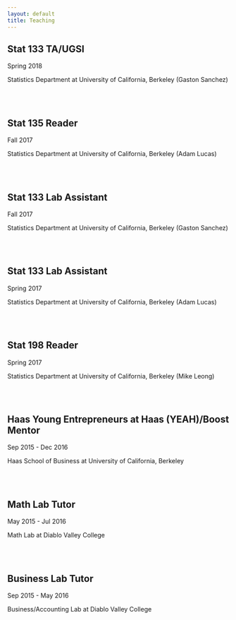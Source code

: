```yaml
---
layout: default
title: Teaching
---
```


## Stat 133 TA/UGSI 

Spring 2018

Statistics Department at University of California, Berkeley (Gaston Sanchez)

<br>

<br>

## Stat 135 Reader

Fall 2017

Statistics Department at University of California, Berkeley (Adam Lucas)

<br>

<br>

## Stat 133 Lab Assistant

Fall 2017

Statistics Department at University of California, Berkeley (Gaston Sanchez)

<br>

<br>

## Stat 133 Lab Assistant

Spring 2017

Statistics Department at University of California, Berkeley (Adam Lucas)

<br>

<br>

## Stat 198 Reader

Spring 2017

Statistics Department at University of California, Berkeley (Mike Leong)

<br>

<br>

## Haas Young Entrepreneurs at Haas (YEAH)/Boost Mentor

Sep 2015 - Dec 2016 

Haas School of Business at University of California, Berkeley

<br>

<br>

## Math Lab Tutor

May 2015 - Jul 2016

Math Lab at Diablo Valley College

<br>

<br>

## Business Lab Tutor

Sep 2015 - May 2016

Business/Accounting Lab at Diablo Valley College
